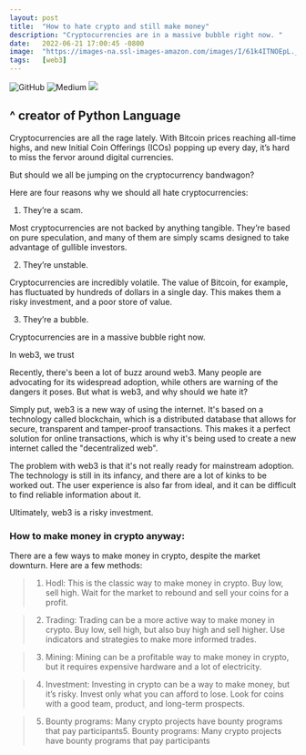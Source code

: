 ```yaml
---
layout: post
title:  "How to hate crypto and still make money"
description: "Cryptocurrencies are in a massive bubble right now. "
date:   2022-06-21 17:00:45 -0800
image:  "https://images-na.ssl-images-amazon.com/images/I/61k4ITNOEpL._SL1081_.jpg"
tags:   [web3]
---
```



![GitHub](https://img.shields.io/badge/github-%23121011.svg?style=for-the-badge&logo=github&logoColor=white)
![Medium](https://img.shields.io/badge/Medium-12100E?style=for-the-badge&logo=medium&logoColor=white)
![](https://i.ibb.co/jbRVrYD/Tweet-by-Guido-van-Rossum.png)
## **^ creator of Python Language**
Cryptocurrencies are all the rage lately. With Bitcoin prices reaching all-time highs, and new Initial Coin Offerings (ICOs) popping up every day, it’s hard to miss the fervor around digital currencies.

But should we all be jumping on the cryptocurrency bandwagon?

Here are four reasons why we should all hate cryptocurrencies:

1. They’re a scam.

Most cryptocurrencies are not backed by anything tangible. They’re based on pure speculation, and many of them are simply scams designed to take advantage of gullible investors.

2. They’re unstable.

Cryptocurrencies are incredibly volatile. The value of Bitcoin, for example, has fluctuated by hundreds of dollars in a single day. This makes them a risky investment, and a poor store of value.

3. They’re a bubble.

Cryptocurrencies are in a massive bubble right now.


In web3, we trust

Recently, there's been a lot of buzz around web3. Many people are advocating for its widespread adoption, while others are warning of the dangers it poses. But what is web3, and why should we hate it?

Simply put, web3 is a new way of using the internet. It's based on a technology called blockchain, which is a distributed database that allows for secure, transparent and tamper-proof transactions. This makes it a perfect solution for online transactions, which is why it's being used to create a new internet called the "decentralized web".

The problem with web3 is that it's not really ready for mainstream adoption. The technology is still in its infancy, and there are a lot of kinks to be worked out. The user experience is also far from ideal, and it can be difficult to find reliable information about it.

Ultimately, web3 is a risky investment.


### How to make money in crypto anyway:

There are a few ways to make money in crypto, despite the market downturn. Here are a few methods:


> 1. Hodl: This is the classic way to make money in crypto. Buy low, sell high. Wait for the market to rebound and sell your coins for a profit.

>2. Trading: Trading can be a more active way to make money in crypto. Buy low, sell high, but also buy high and sell higher. Use indicators and strategies to make more informed trades.

>3. Mining: Mining can be a profitable way to make money in crypto, but it requires expensive hardware and a lot of electricity.

>4. Investment: Investing in crypto can be a way to make money, but it’s risky. Invest only what you can afford to lose. Look for coins with a good team, product, and long-term prospects.

>5. Bounty programs: Many crypto projects have bounty programs that pay participants5. Bounty programs: Many crypto projects have bounty programs that pay participants
